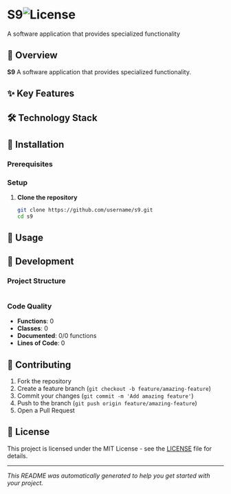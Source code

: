 # S9![License](https://img.shields.io/badge/license-MIT-blue.svg)


A software application that provides specialized functionality

## 🚀 Overview

**S9** A software application that provides specialized functionality.

## ✨ Key Features


## 🛠️ Technology Stack


## 🚀 Installation

### Prerequisites


### Setup

1. **Clone the repository**
   ```bash
   git clone https://github.com/username/s9.git
   cd s9
   ```

## 📖 Usage

## 🔧 Development

### Project Structure

```
```

### Code Quality

- **Functions**: 0
- **Classes**: 0
- **Documented**: 0/0 functions
- **Lines of Code**: 0

## 🤝 Contributing

1. Fork the repository
2. Create a feature branch (`git checkout -b feature/amazing-feature`)
3. Commit your changes (`git commit -m 'Add amazing feature'`)
4. Push to the branch (`git push origin feature/amazing-feature`)
5. Open a Pull Request

## 📄 License

This project is licensed under the MIT License - see the [LICENSE](LICENSE) file for details.

---
*This README was automatically generated to help you get started with your project.*